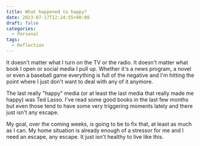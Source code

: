 ```yaml
---
title: What happened to happy?
date: 2023-07-17T12:24:55+00:00
draft: false
categories:
  - Personal
tags:
  - Reflection
---
```


It doesn't matter what I turn on the TV or the radio. It doesn't matter what book I open or social media I pull up. Whether it's a news program, a novel or even a baseball game everything is full of the negative and I'm hitting the point where I just don't want to deal with any of it anymore.

The last really "happy" media (or at least the last media that really made me happy) was Ted Lasso. I've read some good books in the last few months but even those tend to have some very triggering moments lately and there just isn't any escape.

My goal, over the coming weeks, is going to be to fix that, at least as much as I can. My home situation is already enough of a stressor for me and I need an escape, any escape. It just isn't healthy to live like this.